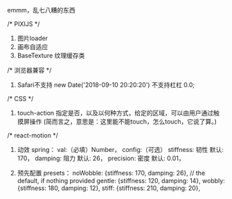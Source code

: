 emmm，乱七八糟的东西

/* PIXIJS */
1. 图片loader
2. 画布自适应
3. BaseTexture 纹理缓存类

/* 浏览器兼容 */
1. Safari不支持 new Date('2018-09-10 20:20:20') 不支持杠杠 0.0;

/* CSS */
1. touch-action 指定是否，以及以何种方式，给定的区域，可以由用户通过触摸屏操作
(简而言之，意思是：这里能不能touch，怎么touch，它说了算。)


/* react-motion */
1. 动效 spring：
  val:（必填）Number，
  config:（可选）
    stiffness: 韧性 默认: 170，
    damping: 阻力 默认: 26，
    precision: 密度 默认: 0.01，

2. 预先配置 presets：
  noWobble: {stiffness: 170, damping: 26}, // the default, if nothing provided
  gentle: {stiffness: 120, damping: 14},
  wobbly: {stiffness: 180, damping: 12},
  stiff: {stiffness: 210, damping: 20},
